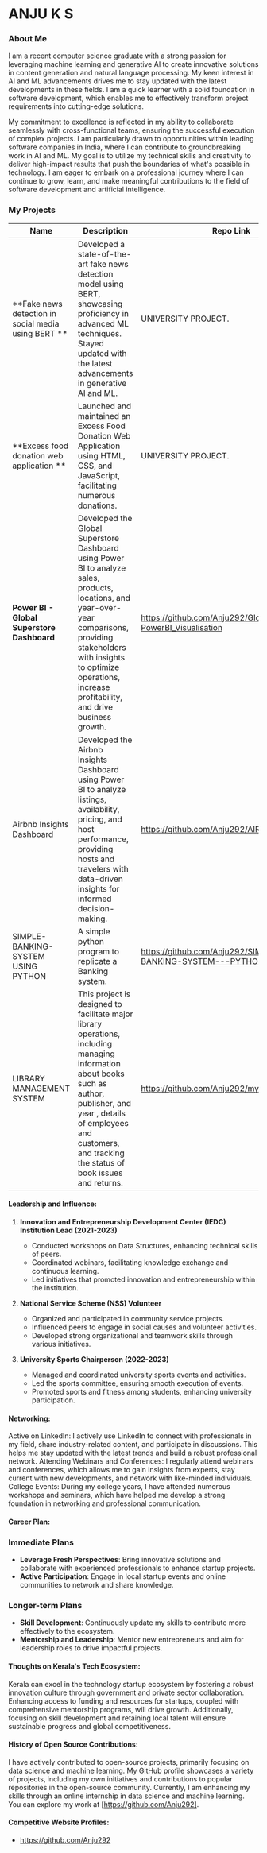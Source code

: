 
# ANJU K S

### About Me

I am a recent computer science graduate with a strong passion for leveraging machine learning and generative AI to create innovative solutions in content generation and natural language processing. My keen interest in AI and ML advancements drives me to stay updated with the latest developments in these fields. I am a quick learner with a solid foundation in software development, which enables me to effectively transform project requirements into cutting-edge solutions.

My commitment to excellence is reflected in my ability to collaborate seamlessly with cross-functional teams, ensuring the successful execution of complex projects. I am particularly drawn to opportunities within leading software companies in India, where I can contribute to groundbreaking work in AI and ML. My goal is to utilize my technical skills and creativity to deliver high-impact results that push the boundaries of what's possible in technology. I am eager to embark on a professional journey where I can continue to grow, learn, and make meaningful contributions to the field of software development and artificial intelligence.

### My Projects
                                                                                                                 
| Name                                                  | Description                                                                                                                                                                                                                                    | Repo Link                                                         |
|-------------------------------------------------------|------------------------------------------------------------------------------------------------------------------------------------------------------------------------------------------------------------------------------------------------|-------------------------------------------------------------------|
| **Fake news detection in social media using BERT **  |Developed a state-of-the-art fake news detection model using BERT, showcasing proficiency in advanced ML techniques. Stayed updated with the latest advancements in generative AI and ML.                                                       | UNIVERSITY PROJECT.                                               |
| **Excess food donation web application **             |Launched and maintained an Excess Food Donation Web Application using HTML, CSS, and JavaScript, facilitating numerous donations.                                                                                                               | UNIVERSITY PROJECT.                                               |
|**Power BI - Global Superstore Dashboard**             |Developed the Global Superstore Dashboard using Power BI to analyze sales, products, locations, and year-over-year comparisons, providing stakeholders with insights to optimize operations, increase profitability, and drive business growth. |https://github.com/Anju292/Global_Superstore-PowerBI_Visualisation |
|Airbnb Insights Dashboard                              |Developed the Airbnb Insights Dashboard using Power BI to analyze listings, availability, pricing, and host performance, providing hosts and travelers with data-driven insights for informed decision-making.                                  |https://github.com/Anju292/AIRBNB-PROJECT                          |           
|SIMPLE-BANKING-SYSTEM USING PYTHON                     |A simple python program to replicate a Banking system.                                                                                                                                                                                          |https://github.com/Anju292/SIMPLE-BANKING-SYSTEM---PYTHON          |
|LIBRARY MANAGEMENT SYSTEM                              |This project is designed to facilitate major library operations, including managing information about books such as author, publisher, and year , details of employees and customers, and tracking the status of book issues and returns.       |https://github.com/Anju292/mysql                                   |
#### Leadership and Influence:

1. **Innovation and Entrepreneurship Development Center (IEDC) Institution Lead (2021-2023)**
   - Conducted workshops on Data Structures, enhancing technical skills of peers.
   - Coordinated webinars, facilitating knowledge exchange and continuous learning.
   - Led initiatives that promoted innovation and entrepreneurship within the institution.

2. **National Service Scheme (NSS) Volunteer**
   - Organized and participated in community service projects.
   - Influenced peers to engage in social causes and volunteer activities.
   - Developed strong organizational and teamwork skills through various initiatives.

3. **University Sports Chairperson (2022-2023)**
   - Managed and coordinated university sports events and activities.
   - Led the sports committee, ensuring smooth execution of events.
   - Promoted sports and fitness among students, enhancing university participation.

#### Networking:

Active on LinkedIn: I actively use LinkedIn to connect with professionals in my field, share industry-related content, and participate in discussions. This helps me stay updated with the latest trends and build a robust professional network.
Attending Webinars and Conferences: I regularly attend webinars and conferences, which allows me to gain insights from experts, stay current with new developments, and network with like-minded individuals.
College Events: During my college years, I have attended numerous workshops and seminars, which have helped me develop a strong foundation in networking and professional communication.

#### Career Plan:

### Immediate Plans
- **Leverage Fresh Perspectives**: Bring innovative solutions and collaborate with experienced professionals to enhance startup projects.
- **Active Participation**: Engage in local startup events and online communities to network and share knowledge.

### Longer-term Plans
- **Skill Development**: Continuously update my skills to contribute more effectively to the ecosystem.
- **Mentorship and Leadership**: Mentor new entrepreneurs and aim for leadership roles to drive impactful projects.

#### Thoughts on Kerala's Tech Ecosystem:

Kerala can excel in the technology startup ecosystem by fostering a robust innovation culture through government and private sector collaboration. Enhancing access to funding and resources for startups, coupled with comprehensive mentorship programs, will drive growth. Additionally, focusing on skill development and retaining local talent will ensure sustainable progress and global competitiveness.

#### History of Open Source Contributions:

I have actively contributed to open-source projects, primarily focusing on data science and machine learning. My GitHub profile showcases a variety of projects, including my own initiatives and contributions to popular repositories in the open-source community. Currently, I am enhancing my skills through an online internship in data science and machine learning. You can explore my work at [https://github.com/Anju292].

#### Competitive Website Profiles:

- https://github.com/Anju292


